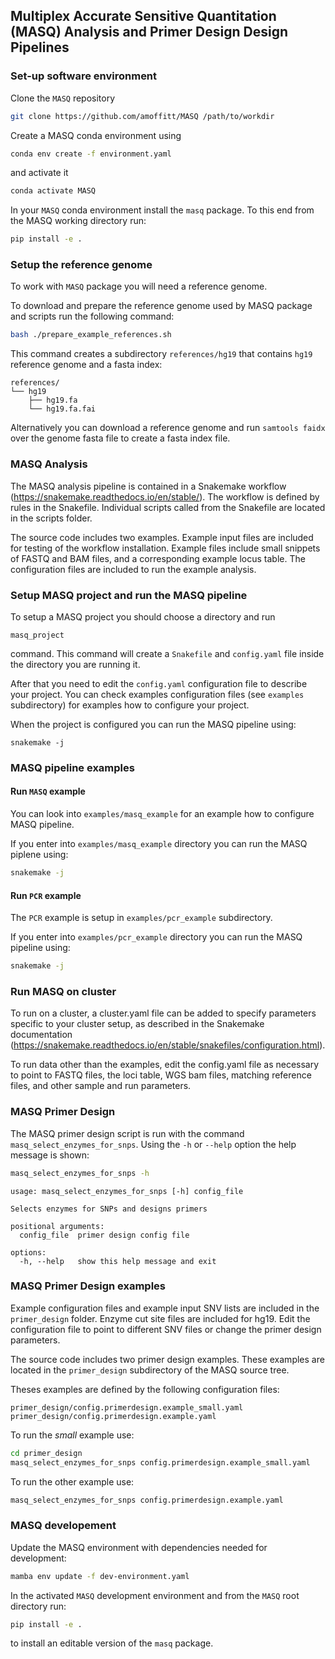 ## Multiplex Accurate Sensitive Quantitation (MASQ) Analysis and Primer Design Design Pipelines


### Set-up software environment

Clone the `MASQ` repository

```bash
git clone https://github.com/amoffitt/MASQ /path/to/workdir
```

Create a MASQ conda environment using

```bash
conda env create -f environment.yaml
```

and activate it

```bash
conda activate MASQ
```

In your `MASQ` conda environment install the `masq` package. To this end from
the MASQ working directory run:

```bash
pip install -e .
```

### Setup the reference genome

To work with `MASQ` package you will need a reference genome.

To download and prepare the reference genome used by MASQ package and scripts
run the following command:

```bash
bash ./prepare_example_references.sh
```
This command creates a subdirectory `references/hg19` that contains
`hg19` reference genome and a fasta index:

```
references/
└── hg19
    ├── hg19.fa
    └── hg19.fa.fai
```

Alternatively you can download a reference genome and run
`samtools faidx` over the genome fasta file to create a fasta index file.

### MASQ Analysis

The MASQ analysis pipeline is contained in a Snakemake workflow 
(https://snakemake.readthedocs.io/en/stable/). The workflow is defined by 
rules in the Snakefile. Individual scripts called from the Snakefile are 
located in the scripts folder. 

The source code includes two examples.
Example input files are included for testing of the workflow installation. 
Example files include small snippets of FASTQ and BAM files, and a 
corresponding example locus table. The configuration files are included 
to run the example analysis. 

### Setup MASQ project and run the MASQ pipeline

To setup a MASQ project you should choose a directory and run

```
masq_project
```

command. This command will create a `Snakefile` and `config.yaml` file inside
the directory you are running it. 

After that you need to edit the `config.yaml` configuration file to describe
your project. You can check examples configuration files (see `examples` 
subdirectory) for examples how to configure your project.

When the project is configured you can run the MASQ pipeline using:

```
snakemake -j
```

### MASQ pipeline examples

#### Run `MASQ` example

You can look into `examples/masq_example` for an example how to configure MASQ 
pipeline. 

If you enter into `examples/masq_example` directory you can run the MASQ
piplene using:

```bash
snakemake -j
```

#### Run `PCR` example

The `PCR` example is setup in `examples/pcr_example` subdirectory.

If you enter into `examples/pcr_example` directory you can run the MASQ pipeline
using:

```bash
snakemake -j
```

### Run MASQ on cluster

To run on a cluster, a cluster.yaml file can be added to specify parameters specific to your cluster setup, as described in the Snakemake documentation (https://snakemake.readthedocs.io/en/stable/snakefiles/configuration.html). 

To run data other than the examples, edit the config.yaml file as necessary to point to FASTQ files, the loci table, WGS bam files, matching reference files, and other sample and run parameters. 


### MASQ Primer Design
The MASQ primer design script is run with the command `masq_select_enzymes_for_snps`.
Using the `-h` or `--help` option the help message is shown:

```bash
masq_select_enzymes_for_snps -h
```

```
usage: masq_select_enzymes_for_snps [-h] config_file

Selects enzymes for SNPs and designs primers

positional arguments:
  config_file  primer design config file

options:
  -h, --help   show this help message and exit
```

### MASQ Primer Design examples

Example configuration files and example input SNV lists are included in the
`primer_design` folder. Enzyme cut site files are included for hg19. Edit the 
configuration file to point to different SNV files or change the primer 
design parameters. 

The source code includes two primer design examples. These examples are
located in the `primer_design` subdirectory of the MASQ source tree. 

Theses
examples are defined by the following configuration files:

```
primer_design/config.primerdesign.example_small.yaml
primer_design/config.primerdesign.example.yaml
```

To run the *small* example use:

```bash
cd primer_design
masq_select_enzymes_for_snps config.primerdesign.example_small.yaml
```

To run the other example use:

```bash
masq_select_enzymes_for_snps config.primerdesign.example.yaml
```

### MASQ developement

Update the MASQ environment with dependencies needed for development:

```bash
mamba env update -f dev-environment.yaml
```

In the activated `MASQ` development environment and from the `MASQ` root
directory run:

```bash
pip install -e .
```

to install an editable version of the `masq` package.
